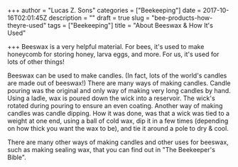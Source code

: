 +++
author = "Lucas Z. Sons"
categories = ["Beekeeping"]
date = 2017-10-16T02:01:45Z
description = ""
draft = true
slug = "bee-products-how-theyre-used"
tags = ["Beekeeping"]
title = "About Beeswax & How It's Used"

+++
Beeswax is a very helpful material. For bees, it's used to make honeycomb for storing honey, larva eggs, and more. For us, it's used for lots of other things!

Beeswax can be used to make candles. (In fact, lots of the world's candles are made out of beeswax!) There are many ways of making candles. Candle pouring was the original and only way of making very long candles by hand. Using a ladle, wax is poured down the wick into a reservoir. The wick's rotated during pouring to ensure an even coating. Another way of making candles was candle dipping. How it was done, was that a wick was tied to a weight at one end, using a ball of cold wax, dip it in a few times (depending on how thick you want the wax to be), and tie it around a pole to dry & cool. 

There are many other ways of making candles and other uses for beeswax, such as making sealing wax, that you can find out in "The Beekeeper's Bible".